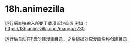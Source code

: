 # 18h.animezilla

运行后直接输入所要下载漫画的首页 例如 ： https://18h.animezilla.com/manga/2730

运行后自动在F盘创建漫画目录，之后根据对应漫画名称创建目录
